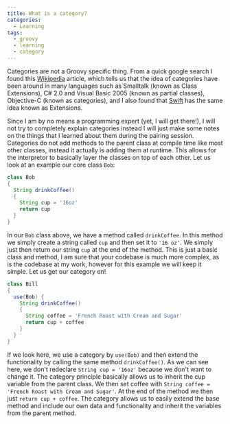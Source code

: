 ```yaml
---
title: What is a category?
categories:
  - Learning
tags:
  - groovy
  - learning
  - category
---
```


Categories are not a Groovy specific thing. From a quick google search I found this [Wikipedia](https://en.wikipedia.org/wiki/Class_(computer_programming)#Partial) article, which tells us  that the idea of categories have been around in many languages such as Smalltalk (known as Class Extensions), C# 2.0 and Visual Basic 2005 (known as partial classes), Objective-C (known as categories), and I also found that [Swift](https://developer.apple.com/library/ios/documentation/Swift/Conceptual/Swift_Programming_Language/Extensions.html) has the same idea known as Extensions.

Since I am by no means a programming expert (yet, I will get there!), I will not try to completely explain categories instead I will just make some notes on the things that I learned about them during the pairing session. Categories do not add methods to the parent class at compile time like most other classes, instead it actually is adding them at runtime. This allows for the interpretor to basically layer the classes on top of each other. Let us look at an example our core class `Bob`:

```groovy
class Bob
{
  String drinkCoffee()
  {
    String cup = '16oz'
    return cup
  }
}
```

In our `Bob` class above, we have a method called `drinkCoffee`. In this method we simply create a string called `cup` and then set it to `'16 oz'`. We simply just then return our string `cup` at the end of the method. This is just a basic class and method, I am sure that your codebase is much more complex, as is the codebase at my work, however for this example we will keep it simple. Let us get our category on!

```groovy
class Bill
{
  use(Bob) {
    String drinkCoffee()
    {
      String coffee = 'French Roast with Cream and Sugar'
      return cup + coffee
    }
  }
}
```

If we look here, we use a category by `use(Bob)` and then extend the functionality by calling the same method `drinkCoffee()`. As we can see here, we don't redeclare `String cup = '16oz'` because we don't want to change it. The category principle basically allows us to inherit the cup variable from the parent class. We then set coffee with `String coffee = 'French Roast with Cream and Sugar'`. At the end of the method we then just `return cup + coffee`. The category allows us to easily extend the base method and include our own data and functionality and inherit the variables from the parent method.
